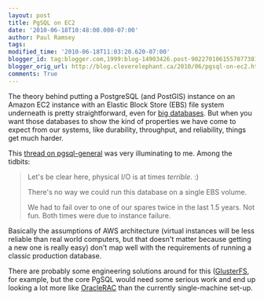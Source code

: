 ```yaml
---
layout: post
title: PgSQL on EC2
date: '2010-06-18T10:48:00.000-07:00'
author: Paul Ramsey
tags: 
modified_time: '2010-06-18T11:03:20.620-07:00'
blogger_id: tag:blogger.com,1999:blog-14903426.post-9022701061557077381
blogger_orig_url: http://blog.cleverelephant.ca/2010/06/pgsql-on-ec2.html
comments: True
---
```


The theory behind putting a PostgreSQL (and PostGIS) instance on an Amazon EC2 instance with an Elastic Block Store (EBS) file system underneath is pretty straightforward, even for [big databases](http://developmentseed.org/blog/2009/dec/14/resizing-openstreetmap-planet-ebs-amazons-cloud). But when you want those databases to show the kind of properties we have come to expect from our systems, like durability, throughput, and reliability, things get much harder. 

This [thread on pgsql-general](http://archives.postgresql.org/pgsql-general/2010-04/msg00992.php) was very illuminating to me. Among the tidbits:

>  Let's be clear here, physical I/O is at times *terrible*.  :)
>
> There's no way we could run this database on a single EBS volume.
> 
> We had to fail over to one of our spares twice in the last 1.5 years. Not fun.  Both times were due to instance failure.

Basically the assumptions of AWS architecture (virtual instances will be less reliable than real world computers, but that doesn't matter because getting a new one is really easy) don't map well with the requirements of running a classic production database.

There are probably some engineering solutions around for this ([GlusterFS](http://www.gluster.org/), for example, but the core PgSQL would need some serious work and end up looking a lot more like [OracleRAC](http://www.oracle.com/technology/products/database/clustering/index.html) than the currently single-machine set-up.

